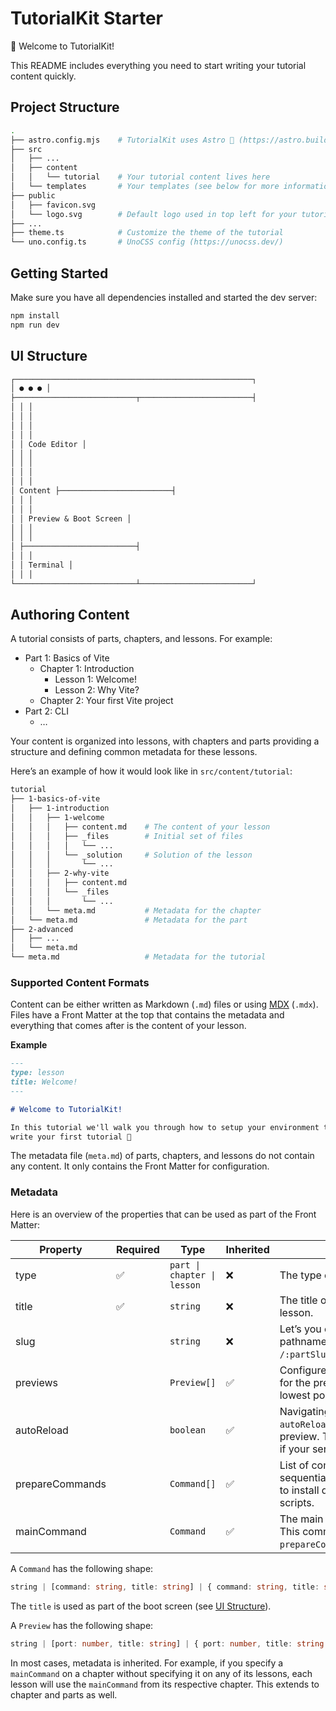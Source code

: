 # TutorialKit Starter

👋 Welcome to TutorialKit!

This README includes everything you need to start writing your tutorial content quickly.

## Project Structure

```bash
.
├── astro.config.mjs    # TutorialKit uses Astro 🚀 (https://astro.build)
├── src
│   ├── ...
│   ├── content
│   │   └── tutorial    # Your tutorial content lives here
│   └── templates       # Your templates (see below for more information)
├── public
│   ├── favicon.svg
│   └── logo.svg        # Default logo used in top left for your tutorial
├── ...
├── theme.ts            # Customize the theme of the tutorial
└── uno.config.ts       # UnoCSS config (https://unocss.dev/)
```

## Getting Started

Make sure you have all dependencies installed and started the dev server:

```bash
npm install
npm run dev
```

## UI Structure

```markdown
┌─────────────────────────────────────────────────────┐
│ ● ● ● │
├───────────────────────────┬─────────────────────────┤
│ │ │
│ │ │
│ │ │
│ │ │
│ │ Code Editor │
│ │ │
│ │ │
│ │ │
│ │ │
│ Content ├─────────────────────────┤
│ │ │
│ │ │
│ │ Preview & Boot Screen │
│ │ │
│ │ │
│ ├─────────────────────────┤
│ │ │
│ │ Terminal │
│ │ │
└───────────────────────────┴─────────────────────────┘
```

## Authoring Content

A tutorial consists of parts, chapters, and lessons. For example:

- Part 1: Basics of Vite
  - Chapter 1: Introduction
    - Lesson 1: Welcome!
    - Lesson 2: Why Vite?
  - Chapter 2: Your first Vite project
- Part 2: CLI
  - …

Your content is organized into lessons, with chapters and parts providing a structure and defining common metadata for these lessons.

Here’s an example of how it would look like in `src/content/tutorial`:

```bash
tutorial
├── 1-basics-of-vite
│   ├── 1-introduction
│   │   ├── 1-welcome
│   │   │   ├── content.md    # The content of your lesson
│   │   │   ├── _files        # Initial set of files
│   │   │   │   └── ...
│   │   │   └── _solution     # Solution of the lesson
│   │   │       └── ...
│   │   ├── 2-why-vite
│   │   │   ├── content.md
│   │   │   └── _files
│   │   │       └── ...
│   │   └── meta.md           # Metadata for the chapter
│   └── meta.md               # Metadata for the part
├── 2-advanced
│   ├── ...
│   └── meta.md
└── meta.md                   # Metadata for the tutorial
```

### Supported Content Formats

Content can be either written as Markdown (`.md`) files or using [MDX](https://mdxjs.com/) (`.mdx`). Files have a Front Matter at the top that contains the metadata and everything that comes after is the content of your lesson.

**Example**

```markdown
---
type: lesson
title: Welcome!
---

# Welcome to TutorialKit!

In this tutorial we'll walk you through how to setup your environment to
write your first tutorial 🤩
```

The metadata file (`meta.md`) of parts, chapters, and lessons do not contain any content. It only contains the Front Matter for configuration.

### Metadata

Here is an overview of the properties that can be used as part of the Front Matter:

| Property        | Required | Type                        | Inherited | Description                                                                                                                                           |
| --------------- | -------- | --------------------------- | --------- | ----------------------------------------------------------------------------------------------------------------------------------------------------- |
| type            | ✅       | `part \| chapter \| lesson` | ❌        | The type of the metadata.                                                                                                                             |
| title           | ✅       | `string`                    | ❌        | The title of the part, chapter, or lesson.                                                                                                            |
| slug            |          | `string`                    | ❌        | Let’s you customize the URL pathname which is `/:partSlug/:chapterSlug/:lessonSlug`.                                                                  |
| previews        |          | `Preview[]`                 | ✅        | Configure which ports should be used for the previews. If not specified, the lowest port will be used.                                                |
| autoReload      |          | `boolean`                   | ✅        | Navigating to a lesson that specifies `autoReload` will always reload the preview. This is typically only needed if your server does not support HMR. |
| prepareCommands |          | `Command[]`                 | ✅        | List of commands to execute sequentially. They are typically used to install dependencies or to run scripts.                                          |
| mainCommand     |          | `Command`                   | ✅        | The main command to be executed. This command will run after the `prepareCommands`.                                                                   |

A `Command` has the following shape:

```ts
string | [command: string, title: string] | { command: string, title: string }
```

The `title` is used as part of the boot screen (see [UI Structure](#ui-structure)).

A `Preview` has the following shape:

```ts
string | [port: number, title: string] | { port: number, title: string }
```

In most cases, metadata is inherited. For example, if you specify a `mainCommand` on a chapter without specifying it on any of its lessons, each lesson will use the `mainCommand` from its respective chapter. This extends to chapter and parts as well.
